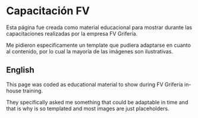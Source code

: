 # Capacitación FV

Esta página fue creada como material educacional para mostrar durante las capacitaciones realizadas por la empresa FV Grifería.

Me pidieron especificamente un template que pudiera adaptarse en cuanto al contenido, por lo cual la mayoría de las imágenes son ilustrativas.

## English

This page was coded as educational material to show during FV Grifería in-house training.

They specifically asked me something that could be adaptable in time and that is why is so templated and most images are just placeholders.
